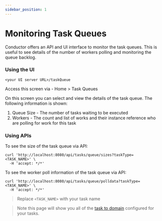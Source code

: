 ```yaml
---
sidebar_position: 1
---
```


# Monitoring Task Queues

Conductor offers an API and UI interface to monitor the task queues. This is useful to see details of the number of
workers polling and monitoring the queue backlog.

### Using the UI

```http request
<your UI server URL>/taskQueue
```

Access this screen via - Home > Task Queues

On this screen you can select and view the details of the task queue. The following information is shown:

1. Queue Size - The number of tasks waiting to be executed
2. Workers - The count and list of works and their instance reference who are polling for work for this task

### Using APIs

To see the size of the task queue via API:

```shell
curl 'http://localhost:8080/api/tasks/queue/sizes?taskType=<TASK_NAME>' \
  -H 'accept: */*' 
```

To see the worker poll information of the task queue via API:

```shell
curl 'http://localhost:8080/api/tasks/queue/polldata?taskType=<TASK_NAME>' \
  -H 'accept: */*'
```

> Replace `<TASK_NAME>` with your task name


>Note this page will show you all of the [task to domain](task-domains) configured for your tasks.